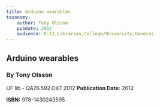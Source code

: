 ```yaml
---
title: Arduino wearables
taxonomy:
	author: Tony Olsson
	pubdate: 2012
	audience: K-12,Libraries,College/University,General
---
```

## Arduino wearables
### By Tony Olsson

UF lib - QA76.592.O47 2012 
**Publication Date:** 2012

**ISBN:** 978-1430243595